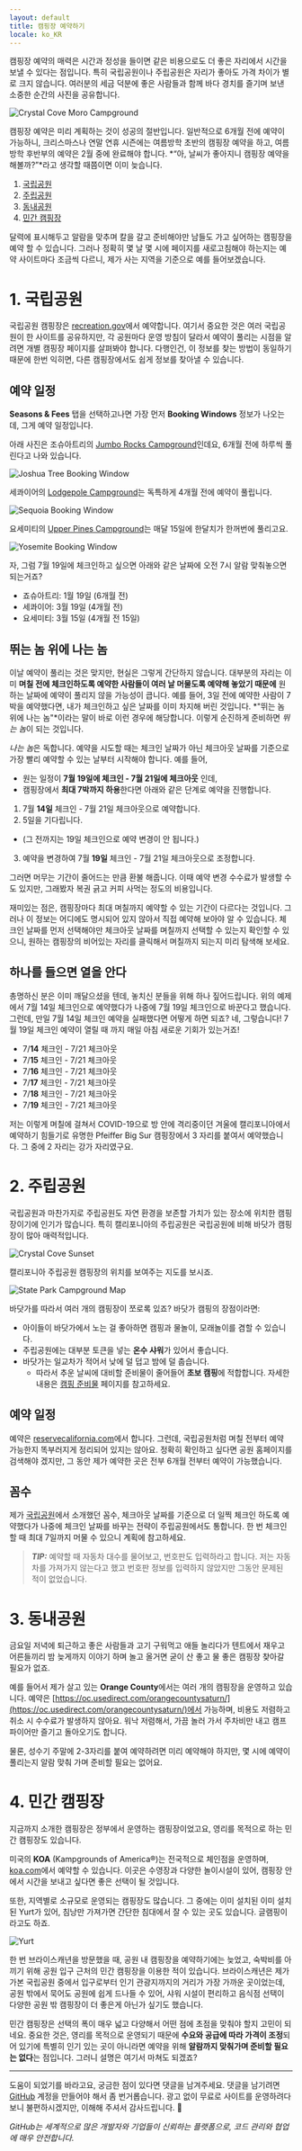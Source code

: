 ```yaml
---
layout: default
title: 캠핑장 예약하기
locale: ko_KR
---
```


캠핑장 예약의 매력은 시간과 정성을 들이면 같은 비용으로도 더 좋은 자리에서 시간을 보낼 수 있다는 점입니다. 특히 국립공원이나 주립공원은 자리가 좋아도 가격 차이가 별로 크지 않습니다. 여러분의 세금 덕분에 좋은 사람들과 함께 바다 경치를 즐기며 보낸 소중한 순간의 사진을 공유합니다.

![Crystal Cove Moro Campground](/assets/img/camping/crystal_cove_moro.jpg)

캠핑장 예약은 미리 계획하는 것이 성공의 절반입니다. 일반적으로 6개월 전에 예약이 가능하니, 크리스마스나 연말 연휴 시즌에는 여름방학 초반의 캠핑장 예약을 하고, 여름방학 후반부의 예약은 2월 중에 완료해야 합니다. *“아, 날씨가 좋아지니 캠핑장 예약을 해볼까?”*라고 생각할 때쯤이면 이미 늦습니다.

1. [국립공원](#1-국립공원)
1. [주립공원](#2-주립공원)
1. [동내공원](#3-동내공원)
1. [민간 캠핑장](#4-민간-캠핑장)

달력에 표시해두고 알람을 맞추며 칼을 갈고 준비해야만 남들도 가고 싶어하는 캠핑장을 예약 할 수 있습니다. 그러나 정확히 몇 날 몇 시에 페이지를 새로고침해야 하는지는 예약 사이트마다 조금씩 다르니, 제가 사는 지역을 기준으로 예를 들어보겠습니다.

# 1. 국립공원

국립공원 캠핑장은 [recreation.gov](http://recreation.gov)에서 예약합니다. 여기서 중요한 것은 여러 국립공원이 한 사이트를 공유하지만, 각 공원마다 운영 방침이 달라서 예약이 풀리는 시점을 알려면 개별 캠핑장 페이지를 살펴봐야 합니다. 다행인건, 이 정보를 찾는 방법이 동일하기 때문에 한번 익히면, 다른 캠핑장에서도 쉽게 정보를 찾아낼 수 있습니다.

## 예약 일정

**Seasons & Fees** 탭을 선택하고나면 가장 먼저 **Booking Windows** 정보가 나오는데, 그게 예약 일정입니다.

아래 사진은 조슈아트리의 [Jumbo Rocks Campground](https://www.recreation.gov/camping/campgrounds/272300)인데요, 6개월 전에 하루씩 풀린다고 나와 있습니다.

![Joshua Tree Booking Window](/assets/img/camping/booking_window_joshua_tree.jpg)

세콰이어의 [Lodgepole Campground](https://www.recreation.gov/camping/campgrounds/232461)는 독특하게 4개월 전에 예약이 풀립니다.

![Sequoia Booking Window](/assets/img/camping/booking_window_sequoia.jpg)

요세미티의 [Upper Pines Campground](https://www.recreation.gov/camping/campgrounds/232447)는 매달 15일에 한달치가 한꺼번에 풀리고요.

![Yosemite Booking Window](/assets/img/camping/booking_window_yosemite.jpg)

자, 그럼 7월 19일에 체크인하고 싶으면 아래와 같은 날짜에 오전 7시 알람 맞춰놓으면 되는거죠?
* 죠슈아트리: 1월 19일 (6개월 전)
* 세콰이어: 3월 19일 (4개월 전)
* 요세미티: 3월 15일 (4개월 전 15일)

## 뛰는 놈 위에 나는 놈

이날 예약이 풀리는 것은 맞지만, 현실은 그렇게 간단하지 않습니다. 대부분의 자리는 이미 **며칠 전에 체크인하도록 예약한 사람들이 여러 날 머물도록 예약해 놓았기 때문에** 원하는 날짜에 예약이 풀리지 않을 가능성이 큽니다. 예를 들어, 3일 전에 예약한 사람이 7박을 예약했다면, 내가 체크인하고 싶은 날짜를 이미 차지해 버린 것입니다. *"뛰는 놈 위에 나는 놈"*이라는 말이 바로 이런 경우에 해당합니다. 이렇게 순진하게 준비하면 *뛰는 놈*이 되는 것입니다.

*나는 놈*은 독합니다. 예약을 시도할 때는 체크인 날짜가 아닌 체크아웃 날짜를 기준으로 가장 빨리 예약할 수 있는 날부터 시작해야 합니다. 예를 들어,
* 원는 일정이 **7월 19일에 체크인 - 7월 21일에 체크아웃** 인데,
* 캠핑장에서 **최대 7박까지 하용**한다면 아래와 같은 단계로 예약을 진행합니다.

1. 7월 **14일** 체크인 - 7월 21일 체크아웃으로 예약합니다.
2. 5일을 기다립니다.
  * (그 전까지는 19일 체크인으로 예약 변경이 안 됩니다.)
3. 예약을 변경하여 7월 **19일** 체크인 - 7월 21일 체크아웃으로 조정합니다.

그러면 머무는 기간이 줄어드는 만큼 환불 해줍니다. 이때 예약 변경 수수료가 발생할 수도 있지만, 그래봤자 복권 긁고 커피 사먹는 정도의 비용입니다. 

재미있는 점은, 캠핑장마다 최대 며칠까지 예약할 수 있는 기간이 다르다는 것입니다. 그러나 이 정보는 어디에도 명시되어 있지 않아서 직접 예약해 보아야 알 수 있습니다. 체크인 날짜를 먼저 선택해야만 체크아웃 날짜를 며칠까지 선택할 수 있는지 확인할 수 있으니, 원하는 캠핑장의 비어있는 자리를 클릭해서 며칠까지 되는지 미리 탐색해 보세요.

## 하나를 들으면 열을 안다

총명하신 분은 이미 깨달으셨을 텐데, 놓치신 분들을 위해 하나 짚어드립니다. 위의 예제에서 7월 14일 체크인으로 예약했다가 나중에 7월 19일 체크인으로 바꾼다고 했습니다. 그런데, 만일 7월 14일 체크인 예약을 실패했다면 어떻게 하면 되죠? 네, 그렇습니다! 7월 19일 체크인 예약이 열릴 때 까지 매일 아침 새로운 기회가 있는거죠!

* 7/**14** 체크인 - 7/21 체크아웃
* 7/**15** 체크인 - 7/21 체크아웃
* 7/**16** 체크인 - 7/21 체크아웃
* 7/**17** 체크인 - 7/21 체크아웃
* 7/**18** 체크인 - 7/21 체크아웃
* 7/**19** 체크인 - 7/21 체크아웃

저는 이렇게 며칠에 걸쳐서 COVID-19으로 방 안에 격리중이던 겨울에 캘리포니아에서 예약하기 힘들기로 유명한 Pfeiffer Big Sur 캠핑장에서 3 자리를 붙여서 예약했습니다. 그 중에 2 자리는 강가 자리였구요.

# 2. 주립공원

국립공원과 마찬가지로 주립공원도 자연 환경을 보존할 가치가 있는 장소에 위치한 캠핑장이기에 인기가 많습니다. 특히 캘리포니아의 주립공원은 국립공원에 비해 바닷가 캠핑장이 많아 매력적입니다.

![Crystal Cove Sunset](/assets/img/camping/crystal_cove_sunset.jpg)

캘리포니아 주립공원 캠핑장의 위치를 보여주는 지도를 보시죠.

![State Park Campground Map](/assets/img/camping/state_park_campground_map.jpg)

바닷가를 따라서 여러 개의 캠핑장이 쪼로록 있죠? 바닷가 캠핑의 장점이라면:
* 아이들이 바닷가에서 노는 걸 좋아하면 캠핑과 물놀이, 모래놀이를 겸할 수 있습니다.
* 주립공원에는 대부분 토큰을 넣는 **온수 샤워**가 있어서 좋습니다.
* 바닷가는 일교차가 적어서 낮에 덜 덥고 밤에 덜 춥습니다.
  * 따라서 추운 날씨에 대비할 준비물이 줄어들어 **초보 캠핑**에 적합합니다. 자세한 내용은 [캠핑 준비물](/camping/gears) 페이지를 참고하세요.

## 예약 일정

예약은 [reservecalifornia.com](http://reservecalifornia.com)에서 합니다. 그런데, 국립공원처럼 며칠 전부터 예약 가능한지 똑부러지게 정리되어 있지는 않아요. 정확히 확인하고 싶다면 공원 홈페이지를 검색해야 겠지만, 그 동안 제가 예약한 곳은 전부 6개월 전부터 예약이 가능했습니다.

## 꼼수

제가 [국립공원](#1-국립공원)에서 소개했던 꼼수, 체크아웃 날짜를 기준으로 더 일찍 체크인 하도록 예약했다가 나중에 체크인 날짜를 바꾸는 전략이 주립공원에서도 통합니다. 한 번 체크인할 때 최대 7일까지 머물 수 있으니 계획에 참고하세요.

> **_TIP:_**
예약할 때 자동차 대수를 물어보고, 번호판도 입력하라고 합니다. 저는 자동차를 가져가지 않는다고 했고 번호판 정보를 입력하지 않았지만 그동안 문제된 적이 없었습니다.

# 3. 동내공원

금요일 저녁에 퇴근하고 좋은 사람들과 고기 구워먹고 애들 놀리다가 텐트에서 재우고 어른들끼리 밤 늦게까지 이야기 하며 놀고 올거면 굳이 산 좋고 물 좋은 캠핑장 찾아갈 필요가 없죠.

예를 들어서 제가 살고 있는 **Orange County**에서는 여러 개의 캠핑장을 운영하고 있습니다. 예약은 [https://oc.usedirect.com/orangecountysaturn/](https://oc.usedirect.com/orangecountysaturn/)에서 가능하며, 비용도 저렴하고 취소 시 수수료가 발생하지 않아요. 워낙 저렴해서, 가끔 놀러 가서 주차비만 내고 캠프파이어만 즐기고 돌아오기도 합니다.

물론, 성수기 주말에 2-3자리를 붙여 예약하려면 미리 예약해야 하지만, 몇 시에 예약이 풀리는지 알람 맞춰 가며 준비할 필요는 없어요.

# 4. 민간 캠핑장

지금까지 소개한 캠핑장은 정부에서 운영하는 캠핑장이었고요, 영리를 목적으로 하는 민간 캠핑장도 있습니다.

미국의 **KOA** (Kampgrounds of America®)는 전국적으로 체인점을 운영하며, [koa.com](http://koa.com)에서 예약할 수 있습니다. 이곳은 수영장과 다양한 놀이시설이 있어, 캠핑장 안에서 시간을 보내고 싶다면 좋은 선택이 될 것입니다.

또한, 지역별로 소규모로 운영되는 캠핑장도 많습니다. 그 중에는 이미 설치된  이미 설치된 Yurt가 있어, 침낭만 가져가면 간단한 침대에서 잘 수 있는 곳도 있습니다. 글램핑이라고도 하죠.

![Yurt](/assets/img/camping/yurt.jpg)

한 번 브라이스캐년을 방문했을 때, 공원 내 캠핑장을 예약하기에는 늦었고, 숙박비를 아끼기 위해 공원 입구 근처의 민간 캠핑장을 이용한 적이 있습니다. 브라이스캐년은 제가 가본 국립공원 중에서 입구로부터 인기 관광지까지의 거리가 가장 가까운 곳이었는데, 공원 밖에서 묵어도 공원에 쉽게 드나들 수 있어, 샤워 시설이 편리하고 음식점 선택이 다양한 공원 밖 캠핑장이 더 좋은게 아닌가 싶기도 했습니다.

민간 캠핑장은 선택의 폭이 매우 넓고 다양해서 어떤 점에 초점을 맞춰야 할지 고민이 되네요. 중요한 것은, 영리를 목적으로 운영되기 때문에 **수요와 공급에 따라 가격이 조정**되어 있기에 특별히 인기 있는 곳이 아니라면 예약을 위해 **알람까지 맞춰가며 준비할 필요는 없다**는 점입니다. 그러니 설명은 여기서 마쳐도 되겠죠?

---

도움이 되었기를 바라고요, 궁금한 점이 있다면 댓글을 남겨주세요. 댓글을 남기려면 [GitHub](http://github.com) 계정을 만들어야 해서 좀 번거롭습니다. 광고 없이 무료로 사이트를 운영하려다 보니 불편하시겠지만, 이해해 주셔서 감사드립니다. 🙂

*GitHub는 세계적으로 많은 개발자와 기업들이 신뢰하는 플랫폼으로, 코드 관리와 협업에 매우 안전합니다.*
